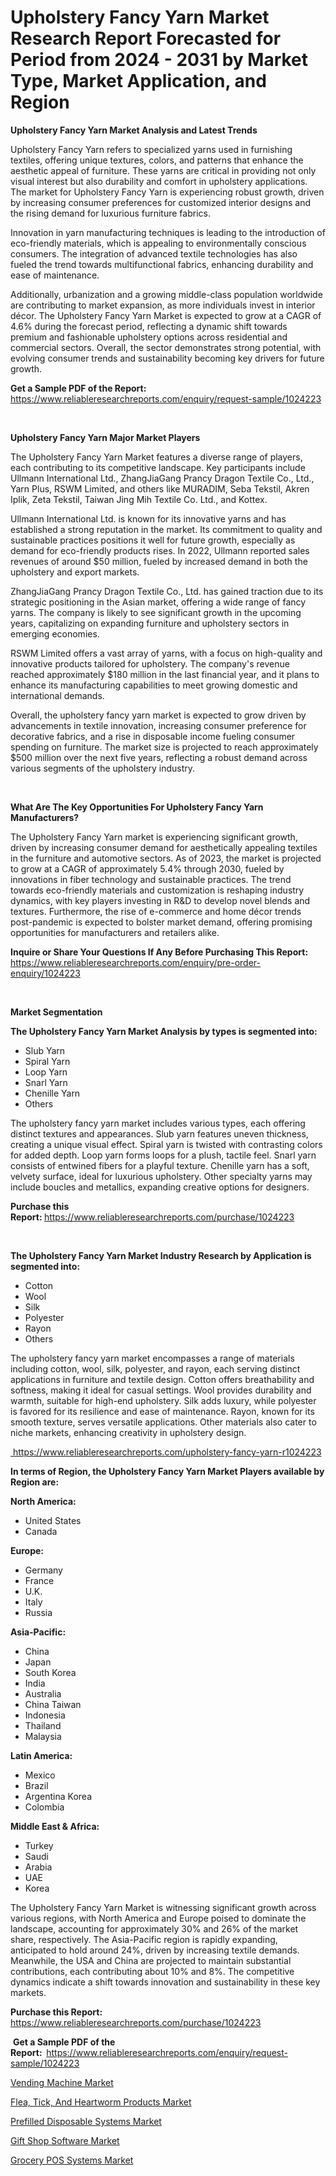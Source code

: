 <p><h1>Upholstery Fancy Yarn Market Research Report Forecasted for Period from 2024 -  2031 by Market Type, Market Application, and Region</h1></p><p><strong>Upholstery Fancy Yarn Market Analysis and Latest Trends</strong></p>
<p><p>Upholstery Fancy Yarn refers to specialized yarns used in furnishing textiles, offering unique textures, colors, and patterns that enhance the aesthetic appeal of furniture. These yarns are critical in providing not only visual interest but also durability and comfort in upholstery applications. The market for Upholstery Fancy Yarn is experiencing robust growth, driven by increasing consumer preferences for customized interior designs and the rising demand for luxurious furniture fabrics. </p><p>Innovation in yarn manufacturing techniques is leading to the introduction of eco-friendly materials, which is appealing to environmentally conscious consumers. The integration of advanced textile technologies has also fueled the trend towards multifunctional fabrics, enhancing durability and ease of maintenance. </p><p>Additionally, urbanization and a growing middle-class population worldwide are contributing to market expansion, as more individuals invest in interior décor. The Upholstery Fancy Yarn Market is expected to grow at a CAGR of 4.6% during the forecast period, reflecting a dynamic shift towards premium and fashionable upholstery options across residential and commercial sectors. Overall, the sector demonstrates strong potential, with evolving consumer trends and sustainability becoming key drivers for future growth.</p></p>
<p><strong>Get a Sample PDF of the Report:&nbsp;</strong> <a href="https://www.reliableresearchreports.com/enquiry/request-sample/1024223?utm_campaign=9&utm_medium=2&utm_source=Github&utm_content=ia&utm_term=17112024&utm_id=upholstery-fancy-yarn">https://www.reliableresearchreports.com/enquiry/request-sample/1024223</a></p>
<p>&nbsp;</p>
<p><strong>Upholstery Fancy Yarn Major Market Players</strong></p>
<p><p>The Upholstery Fancy Yarn Market features a diverse range of players, each contributing to its competitive landscape. Key participants include Ullmann International Ltd., ZhangJiaGang Prancy Dragon Textile Co., Ltd., Yarn Plus, RSWM Limited, and others like MURADIM, Seba Tekstil, Akren Iplik, Zeta Tekstil, Taiwan Jing Mih Textile Co. Ltd., and Kottex.</p><p>Ullmann International Ltd. is known for its innovative yarns and has established a strong reputation in the market. Its commitment to quality and sustainable practices positions it well for future growth, especially as demand for eco-friendly products rises. In 2022, Ullmann reported sales revenues of around $50 million, fueled by increased demand in both the upholstery and export markets.</p><p>ZhangJiaGang Prancy Dragon Textile Co., Ltd. has gained traction due to its strategic positioning in the Asian market, offering a wide range of fancy yarns. The company is likely to see significant growth in the upcoming years, capitalizing on expanding furniture and upholstery sectors in emerging economies.</p><p>RSWM Limited offers a vast array of yarns, with a focus on high-quality and innovative products tailored for upholstery. The company's revenue reached approximately $180 million in the last financial year, and it plans to enhance its manufacturing capabilities to meet growing domestic and international demands.</p><p>Overall, the upholstery fancy yarn market is expected to grow driven by advancements in textile innovation, increasing consumer preference for decorative fabrics, and a rise in disposable income fueling consumer spending on furniture. The market size is projected to reach approximately $500 million over the next five years, reflecting a robust demand across various segments of the upholstery industry.</p></p>
<p>&nbsp;</p>
<p><strong>What Are The Key Opportunities For Upholstery Fancy Yarn Manufacturers?</strong></p>
<p><p>The Upholstery Fancy Yarn market is experiencing significant growth, driven by increasing consumer demand for aesthetically appealing textiles in the furniture and automotive sectors. As of 2023, the market is projected to grow at a CAGR of approximately 5.4% through 2030, fueled by innovations in fiber technology and sustainable practices. The trend towards eco-friendly materials and customization is reshaping industry dynamics, with key players investing in R&D to develop novel blends and textures. Furthermore, the rise of e-commerce and home décor trends post-pandemic is expected to bolster market demand, offering promising opportunities for manufacturers and retailers alike.</p></p>
<p><strong>Inquire or Share Your Questions If Any Before Purchasing This Report:</strong> <a href="https://www.reliableresearchreports.com/enquiry/pre-order-enquiry/1024223?utm_campaign=9&utm_medium=2&utm_source=Github&utm_content=ia&utm_term=17112024&utm_id=upholstery-fancy-yarn">https://www.reliableresearchreports.com/enquiry/pre-order-enquiry/1024223</a></p>
<p>&nbsp;</p>
<p><strong>Market Segmentation</strong></p>
<p><strong>The Upholstery Fancy Yarn Market Analysis by types is segmented into:</strong></p>
<p><ul><li>Slub Yarn</li><li>Spiral Yarn</li><li>Loop Yarn</li><li>Snarl Yarn</li><li>Chenille Yarn</li><li>Others</li></ul></p>
<p><p>The upholstery fancy yarn market includes various types, each offering distinct textures and appearances. Slub yarn features uneven thickness, creating a unique visual effect. Spiral yarn is twisted with contrasting colors for added depth. Loop yarn forms loops for a plush, tactile feel. Snarl yarn consists of entwined fibers for a playful texture. Chenille yarn has a soft, velvety surface, ideal for luxurious upholstery. Other specialty yarns may include boucles and metallics, expanding creative options for designers.</p></p>
<p><strong>Purchase this Report:&nbsp;</strong><a href="https://www.reliableresearchreports.com/purchase/1024223?utm_campaign=9&utm_medium=2&utm_source=Github&utm_content=ia&utm_term=17112024&utm_id=upholstery-fancy-yarn">https://www.reliableresearchreports.com/purchase/1024223</a></p>
<p>&nbsp;</p>
<p><strong>The Upholstery Fancy Yarn Market Industry Research by Application is segmented into:</strong></p>
<p><ul><li>Cotton</li><li>Wool</li><li>Silk</li><li>Polyester</li><li>Rayon</li><li>Others</li></ul></p>
<p><p>The upholstery fancy yarn market encompasses a range of materials including cotton, wool, silk, polyester, and rayon, each serving distinct applications in furniture and textile design. Cotton offers breathability and softness, making it ideal for casual settings. Wool provides durability and warmth, suitable for high-end upholstery. Silk adds luxury, while polyester is favored for its resilience and ease of maintenance. Rayon, known for its smooth texture, serves versatile applications. Other materials also cater to niche markets, enhancing creativity in upholstery design.</p></p>
<p><a href="https://www.reliableresearchreports.com/upholstery-fancy-yarn-r1024223?utm_campaign=9&utm_medium=2&utm_source=Github&utm_content=ia&utm_term=17112024&utm_id=upholstery-fancy-yarn">&nbsp;https://www.reliableresearchreports.com/upholstery-fancy-yarn-r1024223</a></p>
<p><strong>In terms of Region, the Upholstery Fancy Yarn Market Players available by Region are:</strong></p>
<p>
    <p> <strong> North America: </strong>
        <ul>
            <li>United States</li>
            <li>Canada</li>
        </ul>
        </p> 
    <p> <strong> Europe: </strong>
        <ul>
            <li>Germany</li>
            <li>France</li>
            <li>U.K.</li>
            <li>Italy</li>
            <li>Russia</li>
        </ul>
        </p> 
    <p> <strong> Asia-Pacific: </strong>
        <ul>
            <li>China</li>
            <li>Japan</li>
            <li>South Korea</li>
            <li>India</li>
            <li>Australia</li>
            <li>China Taiwan</li>
            <li>Indonesia</li>
            <li>Thailand</li>
            <li>Malaysia</li>
        </ul>
        </p> 
    <p> <strong> Latin America: </strong>
        <ul>
            <li>Mexico</li>
            <li>Brazil</li>
            <li>Argentina Korea</li>
            <li>Colombia</li>
        </ul>
        </p> 
    <p> <strong> Middle East & Africa: </strong>
        <ul>
            <li>Turkey</li>
            <li>Saudi</li>
            <li>Arabia</li>
            <li>UAE</li>
            <li>Korea</li>
        </ul>
    </p>
    </p>
<p><p>The Upholstery Fancy Yarn Market is witnessing significant growth across various regions, with North America and Europe poised to dominate the landscape, accounting for approximately 30% and 26% of the market share, respectively. The Asia-Pacific region is rapidly expanding, anticipated to hold around 24%, driven by increasing textile demands. Meanwhile, the USA and China are projected to maintain substantial contributions, each contributing about 10% and 8%. The competitive dynamics indicate a shift towards innovation and sustainability in these key markets.</p></p>
<p><strong>Purchase this Report: </strong><a href="https://www.reliableresearchreports.com/purchase/1024223?utm_campaign=9&utm_medium=2&utm_source=Github&utm_content=ia&utm_term=17112024&utm_id=upholstery-fancy-yarn">https://www.reliableresearchreports.com/purchase/1024223</a></p>
<p>&nbsp;<strong>Get a Sample PDF of the Report:&nbsp;&nbsp;</strong><a href="https://www.reliableresearchreports.com/enquiry/request-sample/1024223?utm_campaign=9&utm_medium=2&utm_source=Github&utm_content=ia&utm_term=17112024&utm_id=upholstery-fancy-yarn">https://www.reliableresearchreports.com/enquiry/request-sample/1024223</a></p>
<p><strong></strong></p>
<p><p><a href="https://www.linkedin.com/pulse/global-vending-machine-market-trends-innovations-forward-looking-61ige?utm_campaign=9&utm_medium=2&utm_source=Github&utm_content=ia&utm_term=17112024&utm_id=upholstery-fancy-yarn">Vending Machine Market</a></p><p><a href="https://github.com/hgf64gh/Market-Research-Report-List-1/blob/main/flea-tick-and-heartworm-products-market.md?utm_campaign=9&utm_medium=2&utm_source=Github&utm_content=ia&utm_term=17112024&utm_id=upholstery-fancy-yarn">Flea, Tick, And Heartworm Products Market</a></p><p><a href="https://github.com/marloy8/Market-Research-Report-List-6/blob/main/prefilled-disposable-systems-market.md?utm_campaign=9&utm_medium=2&utm_source=Github&utm_content=ia&utm_term=17112024&utm_id=upholstery-fancy-yarn">Prefilled Disposable Systems Market</a></p><p><a href="https://issuu.com/reportprime-2/docs/gift-shop-software-market-size-2030_6b6c83f7f81166?utm_campaign=9&utm_medium=2&utm_source=Github&utm_content=ia&utm_term=17112024&utm_id=upholstery-fancy-yarn">Gift Shop Software Market</a></p><p><a href="https://issuu.com/reportprime-2/docs/grocery-pos-systems-market-size-203_38daefc2912b8c?utm_campaign=9&utm_medium=2&utm_source=Github&utm_content=ia&utm_term=17112024&utm_id=upholstery-fancy-yarn">Grocery POS Systems Market</a></p></p>